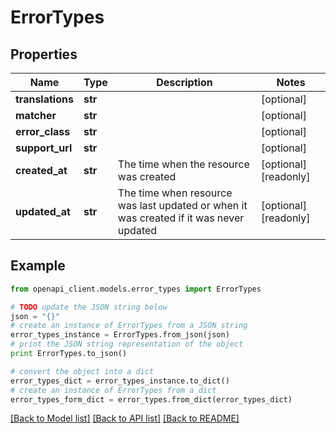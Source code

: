 # ErrorTypes


## Properties
Name | Type | Description | Notes
------------ | ------------- | ------------- | -------------
**translations** | **str** |  | [optional] 
**matcher** | **str** |  | [optional] 
**error_class** | **str** |  | [optional] 
**support_url** | **str** |  | [optional] 
**created_at** | **str** | The time when the resource was created | [optional] [readonly] 
**updated_at** | **str** | The time when resource was last updated or when it was created if it was never updated | [optional] [readonly] 

## Example

```python
from openapi_client.models.error_types import ErrorTypes

# TODO update the JSON string below
json = "{}"
# create an instance of ErrorTypes from a JSON string
error_types_instance = ErrorTypes.from_json(json)
# print the JSON string representation of the object
print ErrorTypes.to_json()

# convert the object into a dict
error_types_dict = error_types_instance.to_dict()
# create an instance of ErrorTypes from a dict
error_types_form_dict = error_types.from_dict(error_types_dict)
```
[[Back to Model list]](../README.md#documentation-for-models) [[Back to API list]](../README.md#documentation-for-api-endpoints) [[Back to README]](../README.md)


